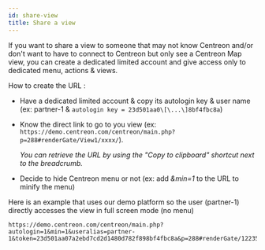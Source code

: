 ```yaml
---
id: share-view
title: Share a view
---
```


If you want to share a view to someone that may not know Centreon and/or
don't want to have to connect to Centreon but only see a Centreon Map
view, you can create a dedicated limited account and give access only to
dedicated menu, actions & views.

How to create the URL :

- Have a dedicated limited account & copy its autologin key & user name (ex:
  partner-1 & `autologin key = 23d501aa0\[\...\]8bf4fbc8a`)

- Know the direct link to go to you view (ex:
  `https://demo.centreon.com/centreon/main.php?p=288#renderGate/View1/xxxx/`).

  *You can retrieve the URL by using the "Copy to clipboard" shortcut next to
  the breadcrumb.*

- Decide to hide Centreon menu or not (ex: add *\&min=1* to the URL to minify
  the menu)

Here is an example that uses our demo platform so the user (partner-1) directly
accesses the view in full screen mode (no menu)

```url
https://demo.centreon.com/centreon/main.php?autologin=1&min=1&useralias=partner-1&token=23d501aa07a2ebd7cd2d1480d782f898bf4fbc8a&p=288#renderGate/122355/122354/HILLMORE%20Insurance
```

